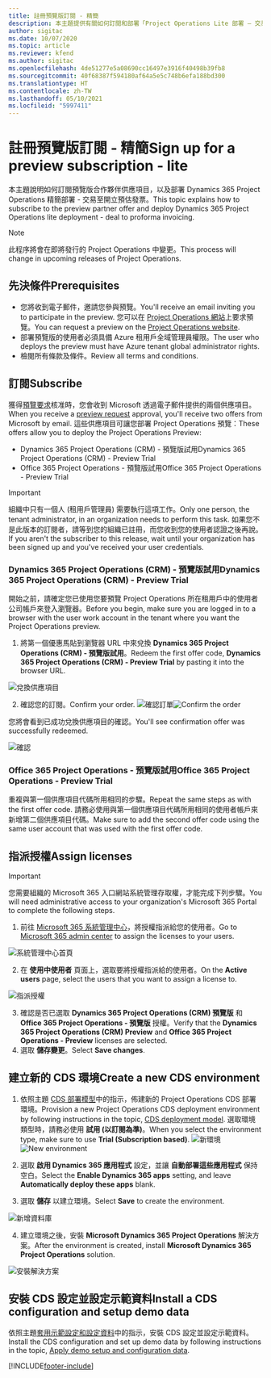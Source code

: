 ```yaml
---
title: 註冊預覽版訂閱 - 精簡
description: 本主題提供有關如何訂閱和部署「Project Operations Lite 部署 – 交易至開立預估發票」的資訊。
author: sigitac
ms.date: 10/07/2020
ms.topic: article
ms.reviewer: kfend
ms.author: sigitac
ms.openlocfilehash: 4de51277e5a08690cc16497e3916f40498b39fb8
ms.sourcegitcommit: 40f68387f594180af64a5e5c748b6efa188bd300
ms.translationtype: HT
ms.contentlocale: zh-TW
ms.lasthandoff: 05/10/2021
ms.locfileid: "5997411"
---
```

# <a name="sign-up-for-a-preview-subscription---lite"></a><span data-ttu-id="54f09-103">註冊預覽版訂閱 - 精簡</span><span class="sxs-lookup"><span data-stu-id="54f09-103">Sign up for a preview subscription - lite</span></span> 

<span data-ttu-id="54f09-104">本主題說明如何訂閱預覽版合作夥伴供應項目，以及部署 Dynamics 365 Project Operations 精簡部署 - 交易至開立預估發票。</span><span class="sxs-lookup"><span data-stu-id="54f09-104">This topic explains how to subscribe to the preview partner offer and deploy Dynamics 365 Project Operations lite deployment - deal to proforma invoicing.</span></span>

> [!NOTE]
> <span data-ttu-id="54f09-105">此程序將會在即將發行的 Project Operations 中變更。</span><span class="sxs-lookup"><span data-stu-id="54f09-105">This process will change in upcoming releases of Project Operations.</span></span>

## <a name="prerequisites"></a><span data-ttu-id="54f09-106">先決條件</span><span class="sxs-lookup"><span data-stu-id="54f09-106">Prerequisites</span></span>

- <span data-ttu-id="54f09-107">您將收到電子郵件，邀請您參與預覽。</span><span class="sxs-lookup"><span data-stu-id="54f09-107">You'll receive an email inviting you to participate in the preview.</span></span> <span data-ttu-id="54f09-108">您可以在 [Project Operations 網站](https://dynamics.microsoft.com/en-us/project-operations/overview/)上要求預覽。</span><span class="sxs-lookup"><span data-stu-id="54f09-108">You can request a preview on the [Project Operations website](https://dynamics.microsoft.com/en-us/project-operations/overview/).</span></span>
- <span data-ttu-id="54f09-109">部署預覽版的使用者必須具備 Azure 租用戶全域管理員權限。</span><span class="sxs-lookup"><span data-stu-id="54f09-109">The user who deploys the preview must have Azure tenant global administrator rights.</span></span>
- <span data-ttu-id="54f09-110">檢閱所有條款及條件。</span><span class="sxs-lookup"><span data-stu-id="54f09-110">Review all terms and conditions.</span></span>

## <a name="subscribe"></a><span data-ttu-id="54f09-111">訂閱</span><span class="sxs-lookup"><span data-stu-id="54f09-111">Subscribe</span></span>

<span data-ttu-id="54f09-112">獲得[預覽要求](https://forms.office.com/FormsPro/Pages/ResponsePage.aspx?id=v4j5cvGGr0GRqy180BHbR56j8lZs0FdAvwT75_WNFyxUMkRDV1NYQU5TNjE2VjhKOVBUNVg2R0s1NC4u)核准時，您會收到 Microsoft 透過電子郵件提供的兩個供應項目。</span><span class="sxs-lookup"><span data-stu-id="54f09-112">When you receive a [preview request](https://forms.office.com/FormsPro/Pages/ResponsePage.aspx?id=v4j5cvGGr0GRqy180BHbR56j8lZs0FdAvwT75_WNFyxUMkRDV1NYQU5TNjE2VjhKOVBUNVg2R0s1NC4u) approval, you'll receive two offers from Microsoft by email.</span></span> <span data-ttu-id="54f09-113">這些供應項目可讓您部署 Project Operations 預覽：</span><span class="sxs-lookup"><span data-stu-id="54f09-113">These offers allow you to deploy the Project Operations Preview:</span></span>

- <span data-ttu-id="54f09-114">Dynamics 365 Project Operations (CRM) - 預覽版試用</span><span class="sxs-lookup"><span data-stu-id="54f09-114">Dynamics 365 Project Operations (CRM) - Preview Trial</span></span>
- <span data-ttu-id="54f09-115">Office 365 Project Operations - 預覽版試用</span><span class="sxs-lookup"><span data-stu-id="54f09-115">Office 365 Project Operations - Preview Trial</span></span>

> [!IMPORTANT]
> <span data-ttu-id="54f09-116">組織中只有一個人 (租用戶管理員) 需要執行這項工作。</span><span class="sxs-lookup"><span data-stu-id="54f09-116">Only one person, the tenant administrator, in an organization needs to perform this task.</span></span> <span data-ttu-id="54f09-117">如果您不是此版本的訂閱者，請等到您的組織已註冊，而您收到您的使用者認證之後再說。</span><span class="sxs-lookup"><span data-stu-id="54f09-117">If you aren't the subscriber to this release, wait until your organization has been signed up and you've received your user credentials.</span></span>

### <a name="dynamics-365-project-operations-crm---preview-trial"></a><span data-ttu-id="54f09-118">Dynamics 365 Project Operations (CRM) - 預覽版試用</span><span class="sxs-lookup"><span data-stu-id="54f09-118">Dynamics 365 Project Operations (CRM) - Preview Trial</span></span> 

<span data-ttu-id="54f09-119">開始之前，請確定您已使用您要預覽 Project Operations 所在租用戶中的使用者公司帳戶來登入瀏覽器。</span><span class="sxs-lookup"><span data-stu-id="54f09-119">Before you begin, make sure you are logged in to a browser with the user work account in the tenant where you want the Project Operations preview.</span></span>

1. <span data-ttu-id="54f09-120">將第一個優惠馬貼到瀏覽器 URL 中來兌換 **Dynamics 365 Project Operations (CRM) - 預覽版試用**。</span><span class="sxs-lookup"><span data-stu-id="54f09-120">Redeem the first offer code, **Dynamics 365 Project Operations (CRM) - Preview Trial** by pasting it into the browser URL.</span></span>

![兌換供應項目](./media/16RedeemFirstOfferNew.png)

2. <span data-ttu-id="54f09-122">確認您的訂閱。</span><span class="sxs-lookup"><span data-stu-id="54f09-122">Confirm your order.</span></span>
<span data-ttu-id="54f09-123">![確認訂單](./media/17ConfirmOrderNew.png)</span><span class="sxs-lookup"><span data-stu-id="54f09-123">![Confirm the order](./media/17ConfirmOrderNew.png)</span></span>

<span data-ttu-id="54f09-124">您將會看到已成功兌換供應項目的確認。</span><span class="sxs-lookup"><span data-stu-id="54f09-124">You'll see confirmation offer was successfully redeemed.</span></span>

![確認](./media/18OrderConfirmationNew.png)

### <a name="office-365-project-operations---preview-trial"></a><span data-ttu-id="54f09-126">Office 365 Project Operations - 預覽版試用</span><span class="sxs-lookup"><span data-stu-id="54f09-126">Office 365 Project Operations - Preview Trial</span></span>

<span data-ttu-id="54f09-127">重複與第一個供應項目代碼所用相同的步驟。</span><span class="sxs-lookup"><span data-stu-id="54f09-127">Repeat the same steps as with the first offer code.</span></span> <span data-ttu-id="54f09-128">請務必使用與第一個供應項目代碼所用相同的使用者帳戶來新增第二個供應項目代碼。</span><span class="sxs-lookup"><span data-stu-id="54f09-128">Make sure to add the second offer code using the same user account that was used with the first offer code.</span></span>

## <a name="assign-licenses"></a><span data-ttu-id="54f09-129">指派授權</span><span class="sxs-lookup"><span data-stu-id="54f09-129">Assign licenses</span></span>

> [!IMPORTANT]
> <span data-ttu-id="54f09-130">您需要組織的 Microsoft 365 入口網站系統管理存取權，才能完成下列步驟。</span><span class="sxs-lookup"><span data-stu-id="54f09-130">You will need administrative access to your organization's Microsoft 365 Portal to complete the following steps.</span></span>


1. <span data-ttu-id="54f09-131">前往 [Microsoft 365 系統管理中心](https://portal.office.com/)，將授權指派給您的使用者。</span><span class="sxs-lookup"><span data-stu-id="54f09-131">Go to [Microsoft 365 admin center](https://portal.office.com/) to assign the licenses to your users.</span></span>

![系統管理中心首頁](./media/14AdminPortal.png)

2. <span data-ttu-id="54f09-133">在 **使用中使用者** 頁面上，選取要將授權指派給的使用者。</span><span class="sxs-lookup"><span data-stu-id="54f09-133">On the **Active users** page, select the users that you want to assign a license to.</span></span>

![指派授權](./media/15AssignLicenses.png)

3. <span data-ttu-id="54f09-135">確認是否已選取 **Dynamics 365 Project Operations (CRM) 預覽版** 和 **Office 365 Project Operations - 預覽版** 授權。</span><span class="sxs-lookup"><span data-stu-id="54f09-135">Verify that the **Dynamics 365 Project Operations (CRM) Preview** and **Office 365 Project Operations - Preview** licenses are selected.</span></span> 
4. <span data-ttu-id="54f09-136">選取 **儲存變更**。</span><span class="sxs-lookup"><span data-stu-id="54f09-136">Select **Save changes**.</span></span>

## <a name="create-a-new-cds-environment"></a><span data-ttu-id="54f09-137">建立新的 CDS 環境</span><span class="sxs-lookup"><span data-stu-id="54f09-137">Create a new CDS environment</span></span>

1. <span data-ttu-id="54f09-138">依照主題 [CDS 部署模型](lite-deployment.md)中的指示，佈建新的 Project Operations CDS 部署環境。</span><span class="sxs-lookup"><span data-stu-id="54f09-138">Provision a new Project Operations CDS deployment environment by following instructions in the topic, [CDS deployment model](lite-deployment.md).</span></span> <span data-ttu-id="54f09-139">選取環境類型時，請務必使用 **試用 (以訂閱為準)**。</span><span class="sxs-lookup"><span data-stu-id="54f09-139">When you select the environment type, make sure to use **Trial (Subscription based)**.</span></span>
<span data-ttu-id="54f09-140">![新環境](./media/19CreateEnvironment.png)</span><span class="sxs-lookup"><span data-stu-id="54f09-140">![New environment](./media/19CreateEnvironment.png)</span></span>

2. <span data-ttu-id="54f09-141">選取 **啟用 Dynamics 365 應用程式** 設定，並讓 **自動部署這些應用程式** 保持空白。</span><span class="sxs-lookup"><span data-stu-id="54f09-141">Select the **Enable Dynamics 365 apps** setting, and leave **Automatically deploy these apps** blank.</span></span>  
3. <span data-ttu-id="54f09-142">選取 **儲存** 以建立環境。</span><span class="sxs-lookup"><span data-stu-id="54f09-142">Select **Save** to create the environment.</span></span>

![新增資料庫](./media/20CreateEnvironment1.png)

4. <span data-ttu-id="54f09-144">建立環境之後，安裝 **Microsoft Dynamics 365 Project Operations** 解決方案。</span><span class="sxs-lookup"><span data-stu-id="54f09-144">After the environment is created, install **Microsoft Dynamics 365 Project Operations** solution.</span></span> 

![安裝解決方案](./media/21InstallSolution.png)

## <a name="install-a-cds-configuration-and-setup-demo-data"></a><span data-ttu-id="54f09-146">安裝 CDS 設定並設定示範資料</span><span class="sxs-lookup"><span data-stu-id="54f09-146">Install a CDS configuration and setup demo data</span></span>

<span data-ttu-id="54f09-147">依照主題[套用示範設定和設定資料](lite-apply-demo-setup-config-data.md)中的指示，安裝 CDS 設定並設定示範資料。</span><span class="sxs-lookup"><span data-stu-id="54f09-147">Install the CDS configuration and set up demo data by following instructions in the topic, [Apply demo setup and configuration data](lite-apply-demo-setup-config-data.md).</span></span>


[!INCLUDE[footer-include](../includes/footer-banner.md)]